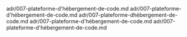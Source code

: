 adr/007-plateforme-d'hébergement-de-code.md
adr/007-plateforme-d'hébergement-de-code.md
adr/007-plateforme-dhébergement-de-code.md
adr/007-plateforme-d'hébergement-de-code.md
adr/007-plateforme-d'hébergement-de-code.md
